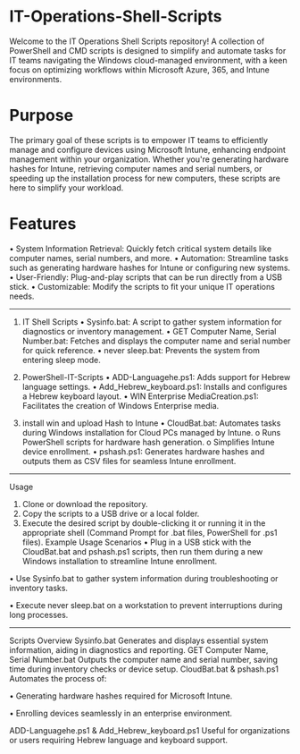 # IT-Operations-Shell-Scripts

Welcome to the IT Operations Shell Scripts repository! A collection of PowerShell and CMD scripts is designed to simplify and automate tasks for IT teams navigating the Windows cloud-managed environment, with a keen focus on optimizing workflows within Microsoft Azure, 365, and Intune environments.

# Purpose

The primary goal of these scripts is to empower IT teams to efficiently manage and configure devices using Microsoft Intune, enhancing endpoint management within your organization. Whether you're generating hardware hashes for Intune, retrieving computer names and serial numbers, or speeding up the installation process for new computers, these scripts are here to simplify your workload.

# Features

•	System Information Retrieval: Quickly fetch critical system details like computer names, serial numbers, and more. 
•	Automation: Streamline tasks such as generating hardware hashes for Intune or configuring new systems. 
•	User-Friendly: Plug-and-play scripts that can be run directly from a USB stick. 
•	Customizable: Modify the scripts to fit your unique IT operations needs. 
________________________________________

1. IT Shell Scripts
•	Sysinfo.bat: A script to gather system information for diagnostics or inventory management.
•	GET Computer Name, Serial Number.bat: Fetches and displays the computer name and serial number for quick reference.
•	never sleep.bat: Prevents the system from entering sleep mode.

3. PowerShell-IT-Scripts
•	ADD-Languagehe.ps1: Adds support for Hebrew language settings.
•	Add_Hebrew_keyboard.ps1: Installs and configures a Hebrew keyboard layout.
•	WIN Enterprise MediaCreation.ps1: Facilitates the creation of Windows Enterprise media.
4. install win and upload Hash to Intune
•	CloudBat.bat: Automates tasks during Windows installation for Cloud PCs managed by Intune.
o	Runs PowerShell scripts for hardware hash generation.
o	Simplifies Intune device enrollment.
•	pshash.ps1: Generates hardware hashes and outputs them as CSV files for seamless Intune enrollment.
________________________________________
Usage
1.	Clone or download the repository.
2.	Copy the scripts to a USB drive or a local folder.
3.	Execute the desired script by double-clicking it or running it in the appropriate shell (Command Prompt for .bat files, PowerShell for .ps1 files).
Example Usage Scenarios
•	Plug in a USB stick with the CloudBat.bat and pshash.ps1 scripts, then run them during a new Windows installation to streamline Intune enrollment.

•	Use Sysinfo.bat to gather system information during troubleshooting or inventory tasks.

•	Execute never sleep.bat on a workstation to prevent interruptions during long processes.
________________________________________
Scripts Overview
Sysinfo.bat
Generates and displays essential system information, aiding in diagnostics and reporting.
GET Computer Name, Serial Number.bat
Outputs the computer name and serial number, saving time during inventory checks or device setup.
CloudBat.bat & pshash.ps1
Automates the process of:

•	Generating hardware hashes required for Microsoft Intune.

•	Enrolling devices seamlessly in an enterprise environment.

ADD-Languagehe.ps1 & Add_Hebrew_keyboard.ps1
Useful for organizations or users requiring Hebrew language and keyboard support.
